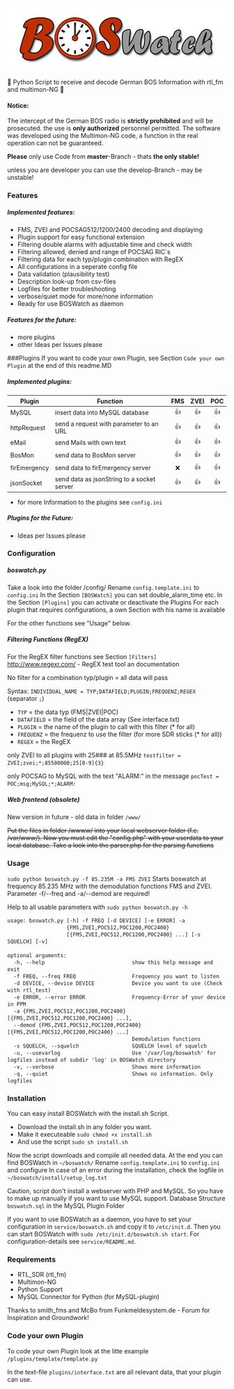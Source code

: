 ![# BOSWatch](/www/gfx/logo.png)

:satellite: Python Script to receive and decode German BOS Information with rtl_fm and multimon-NG :satellite:

#### Notice:
The intercept of the German BOS radio is **strictly prohibited** and will be prosecuted. the use is **only authorized** personnel permitted.
The software was developed using the Multimon-NG code, a function in the real operation can not be guaranteed.


**Please** only use Code from **master**-Branch - thats **the only stable!**

unless you are developer you can use the develop-Branch - may be unstable!

### Features
##### Implemented features:
- FMS, ZVEI and POCSAG512/1200/2400 decoding and displaying
- Plugin support for easy functional extension
- Filtering double alarms with adjustable time and check width
- Filtering allowed, denied and range of POCSAG RIC´s
- Filtering data for each typ/plugin combination with RegEX
- All configurations in a seperate config file
- Data validation (plausibility test)
- Description look-up from csv-files
- Logfiles for better troubleshooting
- verbose/quiet mode for more/none information
- Ready for use BOSWatch as daemon

##### Features for the future:
- more plugins
- other Ideas per Issues please


###Plugins
If you want to code your own Plugin, see Section `Code your own Plugin` at the end of this readme.MD

##### Implemented plugins:

|Plugin|Function|FMS|ZVEI|POC|
|-----|---------|:-:|:--:|:-:|
|MySQL|insert data into MySQL database|:thumbsup:|:thumbsup:|:thumbsup:|
|httpRequest|send a request with parameter to an URL|:thumbsup:|:thumbsup:|:thumbsup:|
|eMail|send Mails with own text|:thumbsup:|:thumbsup:|:thumbsup:|
|BosMon|send data to BosMon server|:thumbsup:|:thumbsup:|:thumbsup:|
|firEmergency|send data to firEmergency server|:x:|:thumbsup:|:thumbsup:|
|jsonSocket|send data as jsonString to a socket server|:thumbsup:|:thumbsup:|:thumbsup:|

- for more Information to the plugins see `config.ini`

##### Plugins for the Future:
- Ideas per Issues please


### Configuration
##### boswatch.py
Take a look into the folder /config/
Rename `config.template.ini` to `config.ini`
In the Section `[BOSWatch]` you can set double_alarm_time etc.
In the Section `[Plugins]` you can activate or deactivate the Plugins
For each plugin that requires configurations, a own Section with his name is available

For the other functions see "Usage" below.

##### Filtering Functions (RegEX)
For the RegEX filter functions see Section `[Filters]`
http://www.regexr.com/ - RegEX test tool an documentation

No filter for a combination typ/plugin = all data will pass

Syntax: `INDIVIDUAL_NAME = TYP;DATAFIELD;PLUGIN;FREQUENZ;REGEX` (separator `;`)
- `TYP` = the data typ (FMS|ZVEI|POC)
- `DATAFIELD` = the field of the data array (See interface.txt)
- `PLUGIN` = the name of the plugin to call with this filter (* for all)
- `FREQUENZ` = the frequenz to use the filter (for more SDR sticks (* for all))
- `REGEX` = the RegEX

only ZVEI to all plugins with 25### at 85.5MHz
`testfilter = ZVEI;zvei;*;85500000;25[0-9]{3}`

only POCSAG to MySQL with the text "ALARM:" in the message
`pocTest = POC;msg;MySQL;*;ALARM:`

##### Web frontend (obsolete)
New version in future - old data in folder `/www/`

~~Put the files in folder /wwww/ into your local webserver folder (f.e. /var/www/).
Now you must edit the "config.php" with your userdata to your local database.
Take a look into the parser.php for the parsing functions~~


### Usage
`sudo python boswatch.py -f 85.235M -a FMS ZVEI`
Starts boswatch at frequency 85.235 MHz with the demodulation functions FMS and ZVEI.
Parameter -f/--freq and -a/--demod are required!

Help to all usable parameters with `sudo python boswatch.py -h`

```
usage: boswatch.py [-h] -f FREQ [-d DEVICE] [-e ERROR] -a
                   {FMS,ZVEI,POC512,POC1200,POC2400}
                   [{FMS,ZVEI,POC512,POC1200,POC2400} ...] [-s SQUELCH] [-v]

optional arguments:
  -h, --help            				show this help message and exit
  -f FREQ, --freq FREQ  				Frequency you want to listen
  -d DEVICE, --device DEVICE			Device you want to use (Check with rtl_test)
  -e ERROR, --error ERROR				Frequency-Error of your device in PPM
  -a {FMS,ZVEI,POC512,POC1200,POC2400} [{FMS,ZVEI,POC512,POC1200,POC2400} ...],
  --demod {FMS,ZVEI,POC512,POC1200,POC2400} [{FMS,ZVEI,POC512,POC1200,POC2400} ...]
										Demodulation functions
  -s SQUELCH, --squelch 				SQUELCH	level of squelch
  -u, --usevarlog         				Use '/var/log/boswatch' for logfiles instead of subdir 'log' in BOSWatch directory
  -v, --verbose         				Shows more information
  -q, --quiet           				Shows no information. Only logfiles
```


### Installation
You can easy install BOSWatch with the install.sh Script.
- Download the install.sh in any folder you want.
- Make it executeable `sudo chmod +x install.sh`
- And use the script  `sudo sh install.sh`

Now the script downloads and compile all needed data.
At the end you can find BOSWatch in `~/boswatch/`
Rename `config.template.ini` to `config.ini` and configure
In case of an error during the installation, check the logfile in `~/boswatch/install/setup_log.txt`

Caution, script don't install a webserver with PHP and MySQL.
So you have to make up manually if you want to use MySQL support.
Database Structure `boswatch.sql` in the MySQL Plugin Folder

If you want to use BOSWatch as a daemon, you have to set your
configuration in `service/boswatch.sh` and copy it to `/etc/init.d`.
Then you can start BOSWatch with `sudo /etc/init.d/boswatch.sh start`.
For configuration-details see `service/README.md`.

### Requirements
- RTL_SDR (rtl_fm)
- Multimon-NG
- Python Support
- MySQL Connector for Python (for MySQL-plugin)

Thanks to smith_fms and McBo from Funkmeldesystem.de - Forum for Inspiration and Groundwork!


### Code your own Plugin
To code your own Plugin look at the litte example `/plugins/template/template.py`

In the text-file `plugins/interface.txt` are all relevant data, that your plugin can use.
